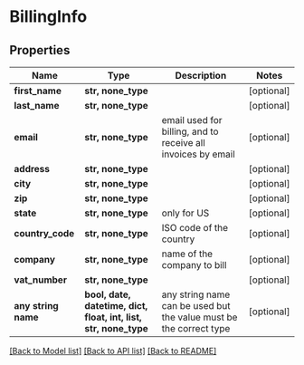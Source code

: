 # BillingInfo


## Properties
Name | Type | Description | Notes
------------ | ------------- | ------------- | -------------
**first_name** | **str, none_type** |  | [optional] 
**last_name** | **str, none_type** |  | [optional] 
**email** | **str, none_type** | email used for billing, and to receive all invoices by email | [optional] 
**address** | **str, none_type** |  | [optional] 
**city** | **str, none_type** |  | [optional] 
**zip** | **str, none_type** |  | [optional] 
**state** | **str, none_type** | only for US | [optional] 
**country_code** | **str, none_type** | ISO code of the country | [optional] 
**company** | **str, none_type** | name of the company to bill | [optional] 
**vat_number** | **str, none_type** |  | [optional] 
**any string name** | **bool, date, datetime, dict, float, int, list, str, none_type** | any string name can be used but the value must be the correct type | [optional]

[[Back to Model list]](../README.md#documentation-for-models) [[Back to API list]](../README.md#documentation-for-api-endpoints) [[Back to README]](../README.md)


